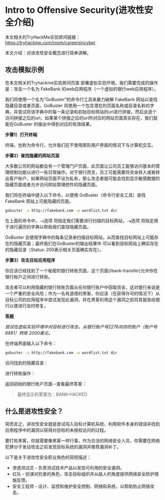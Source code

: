 # Intro to Offensive Security(进攻性安全介绍)

本文相关的TryHackMe实验房间链接：https://tryhackme.com/room/careersincyber

本文介绍：对进攻性安全概念进行简单讲解。

## 攻击模拟示例

在本文相关的Tryhackme实验房间页面 部署虚拟实验环境，我们需要完成的操作是：攻击一个名为 FakeBank 的web应用程序（一个虚拟的银行web应用程序）。

我们将使用一个名为“GoBuster”的命令行工具来暴力破解 FakeBank 网站以查找隐藏目录或者页面，GoBuster 将使用一个包含潜在的页面名称或目录名称的字典，并尝试将该字典中的每一条记录和初始目标网站的url进行拼接，然后会逐个访问拼接之后的url，如果某个拼接之后的url所对应的网站页面真实存在，我们就能在GoBuster 的输出中得到对应的有效结果。

**步骤1）打开终端**

终端，也称为命令行，允许我们在不使用图形用户界面的情况下与计算机交互。

**步骤2）查找隐藏的网站页面**

大多数公司的网站都会有一个管理门户页面，此页面让公司员工能够访问基本的管理控制功能以进行一些日常操作。对于银行而言，员工可能需要将资金转入或者转出客户账户，如果网站页面不设为私有，那么攻击者就可能会找到显示敏感数据的隐藏页面或者允许访问网站管理控件的隐藏页面。

我们将在终端中键入以下命令，以使用 GoBuster（命令行安全工具）查找 FakeBank 网站上可能隐藏的页面。

```bash
gobuster -u http://fakebank.com -w wordlist.txt dir
```

在上面的命令中，`-u`选项 将指定我们需要进行扫描的目标网站，`-w`选项 将指定用于进行遍历的字典以帮助我们查找隐藏页面。

GoBuster 会使用字典中的每条记录来扫描目标网站，从而查找目标网站上可能存在的隐藏页面；最终我们在GoBuster的输出结果中 可以看到目标网站上确实存在的隐藏目录（Status: 200表示相关页面确实存在）。



**步骤3）攻击目标应用程序**

你应该已经找到了一个秘密的银行转账页面，这个页面(/bank-transfer)允许你在银行账户之间进行转账。

攻击者可以利用隐藏的银行转账页面从任何银行账户中窃取资金，这对银行来说是一个严重的安全风险；作为一名有道德的黑客，你应该（在获得许可的情况下）从目标公司的应用程序中尝试发现此漏洞，并在黑客利用这个漏洞之前将其报告给银行以便进行及时修复。

**答题**

_尝试在虚拟实验环境中对目标进行攻击，从银行账户号2276向你的账户（账户号8881）转账 2000美元。_

在终端界面输入以下命令：

```bash
gobuster -u http://fakebank.com -w wordlist.txt dir
```



访问找到的隐藏目录：



进行转账操作：



返回初始的银行账户页面--查看最终答案：



> 最终显示的答案为：BANK-HACKED



## 什么是进攻性安全？

简而言之，进攻性安全就是尝试闯入目标计算机系统、利用软件本身的错误并找到应用程序中的漏洞以获得对目标的未授权访问的过程。

要打败黑客，你就需要像黑客一样行事，作为合法的网络安全人员，你需要在网络犯罪分子发动攻击之前发现目标系统的漏洞并推荐漏洞补丁。

以下是关于进攻性安全职业角色的简短描述：

* 渗透测试员 - 负责测试技术产品以发现可利用的安全漏洞。
* 红队 - 扮演对抗者的角色，攻击目标组织并从敌人的角度提供网络安全防护措施反馈。
* 安全工程师 - 设计、监控和维护安全控制、网络和系统，以帮助防止网络攻击。
